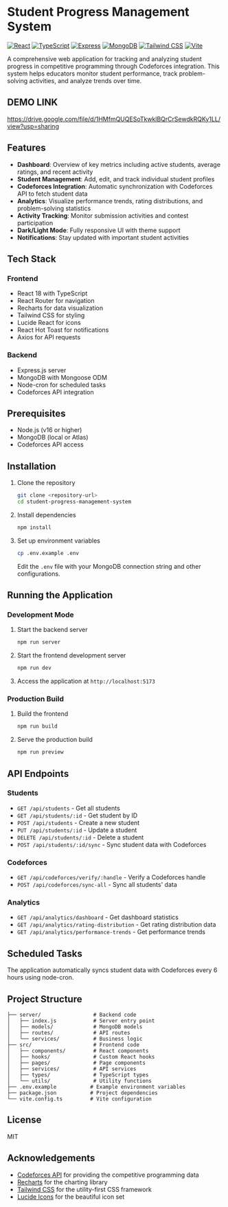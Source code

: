 # Student Progress Management System

[![React](https://img.shields.io/badge/React-18.3.1-blue)](https://reactjs.org/)
[![TypeScript](https://img.shields.io/badge/TypeScript-5.5.3-blue)](https://www.typescriptlang.org/)
[![Express](https://img.shields.io/badge/Express-4.18.2-green)](https://expressjs.com/)
[![MongoDB](https://img.shields.io/badge/MongoDB-8.0.0-green)](https://www.mongodb.com/)
[![Tailwind CSS](https://img.shields.io/badge/Tailwind-3.4.1-blue)](https://tailwindcss.com/)
[![Vite](https://img.shields.io/badge/Vite-5.4.2-purple)](https://vitejs.dev/)

A comprehensive web application for tracking and analyzing student progress in competitive programming through Codeforces integration. This system helps educators monitor student performance, track problem-solving activities, and analyze trends over time.

## DEMO LINK 
https://drive.google.com/file/d/1HMfmQUQESoTkwklBQrCrSewdkRQKy1LL/view?usp=sharing

## Features

- **Dashboard**: Overview of key metrics including active students, average ratings, and recent activity
- **Student Management**: Add, edit, and track individual student profiles
- **Codeforces Integration**: Automatic synchronization with Codeforces API to fetch student data
- **Analytics**: Visualize performance trends, rating distributions, and problem-solving statistics
- **Activity Tracking**: Monitor submission activities and contest participation
- **Dark/Light Mode**: Fully responsive UI with theme support
- **Notifications**: Stay updated with important student activities

## Tech Stack

### Frontend
- React 18 with TypeScript
- React Router for navigation
- Recharts for data visualization
- Tailwind CSS for styling
- Lucide React for icons
- React Hot Toast for notifications
- Axios for API requests

### Backend
- Express.js server
- MongoDB with Mongoose ODM
- Node-cron for scheduled tasks
- Codeforces API integration

## Prerequisites

- Node.js (v16 or higher)
- MongoDB (local or Atlas)
- Codeforces API access

## Installation

1. Clone the repository
   ```bash
   git clone <repository-url>
   cd student-progress-management-system
   ```

2. Install dependencies
   ```bash
   npm install
   ```

3. Set up environment variables
   ```bash
   cp .env.example .env
   ```
   Edit the `.env` file with your MongoDB connection string and other configurations.

## Running the Application

### Development Mode

1. Start the backend server
   ```bash
   npm run server
   ```

2. Start the frontend development server
   ```bash
   npm run dev
   ```

3. Access the application at `http://localhost:5173`

### Production Build

1. Build the frontend
   ```bash
   npm run build
   ```

2. Serve the production build
   ```bash
   npm run preview
   ```

## API Endpoints

### Students
- `GET /api/students` - Get all students
- `GET /api/students/:id` - Get student by ID
- `POST /api/students` - Create a new student
- `PUT /api/students/:id` - Update a student
- `DELETE /api/students/:id` - Delete a student
- `POST /api/students/:id/sync` - Sync student data with Codeforces

### Codeforces
- `GET /api/codeforces/verify/:handle` - Verify a Codeforces handle
- `POST /api/codeforces/sync-all` - Sync all students' data

### Analytics
- `GET /api/analytics/dashboard` - Get dashboard statistics
- `GET /api/analytics/rating-distribution` - Get rating distribution data
- `GET /api/analytics/performance-trends` - Get performance trends

## Scheduled Tasks

The application automatically syncs student data with Codeforces every 6 hours using node-cron.

## Project Structure

```
├── server/                 # Backend code
│   ├── index.js            # Server entry point
│   ├── models/             # MongoDB models
│   ├── routes/             # API routes
│   └── services/           # Business logic
├── src/                    # Frontend code
│   ├── components/         # React components
│   ├── hooks/              # Custom React hooks
│   ├── pages/              # Page components
│   ├── services/           # API services
│   ├── types/              # TypeScript types
│   └── utils/              # Utility functions
├── .env.example           # Example environment variables
├── package.json           # Project dependencies
└── vite.config.ts         # Vite configuration
```

## License

MIT

## Acknowledgements

- [Codeforces API](https://codeforces.com/apiHelp) for providing the competitive programming data
- [Recharts](https://recharts.org/) for the charting library
- [Tailwind CSS](https://tailwindcss.com/) for the utility-first CSS framework
- [Lucide Icons](https://lucide.dev/) for the beautiful icon set
